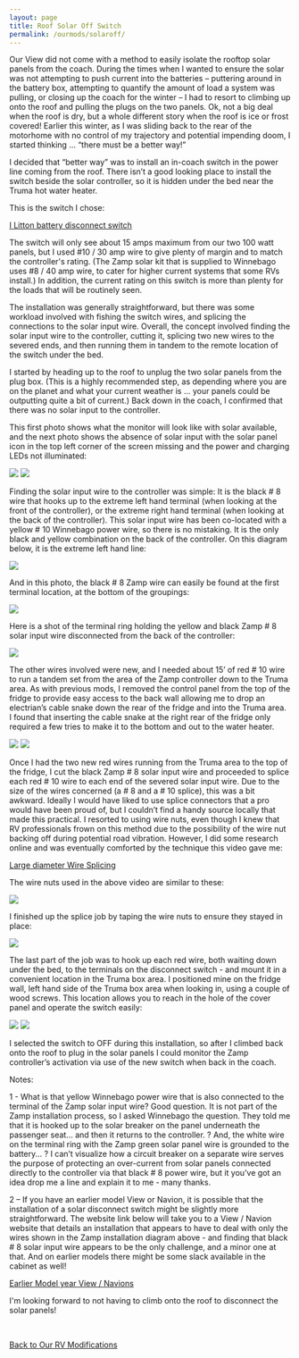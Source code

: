 ```yaml
---
layout: page
title: Roof Solar Off Switch
permalink: /ourmods/solaroff/
---
```

Our View did not come with a method to easily isolate the rooftop solar panels from the coach.  During the times when I wanted to ensure the solar was not attempting to push current into the batteries – puttering around in the battery box, attempting to quantify the amount of load a system was pulling, or closing up the coach for the winter – I had to resort to climbing up onto the roof and pulling the plugs on the two panels.  Ok, not a big deal when the roof is dry, but a whole different story when the roof is ice or frost covered!  Earlier this winter, as I was sliding back to the rear of the motorhome with no control of my trajectory and potential impending doom, I started thinking ... “there must be a better way!”

I  decided that “better way” was to install an in-coach switch in the power line coming from the roof.  There isn’t a good looking place to install the switch beside the solar controller, so it is hidden under the bed near the Truma hot water heater.  

This is the switch I chose:

[I Litton battery disconnect switch](https://www.amazon.ca/gp/product/B097JHCXD5/ref=ppx_yo_dt_b_asin_title_o00_s01?ie=UTF8&th=1)

The switch will only see about 15 amps maximum from our two 100 watt panels, but I used #10 / 30 amp wire to give plenty of margin and to match the controller's rating.  (The Zamp solar kit that is supplied to Winnebago uses #8 / 40 amp wire, to cater for higher current systems that some RVs install.)  In addition, the current rating on this switch is more than plenty for the loads that will be routinely seen.

The installation was generally straightforward, but there was some workload involved with fishing the switch wires, and splicing the connections to the solar input wire.  Overall, the concept involved finding the solar input wire to the controller, cutting it, splicing two new wires to the severed ends, and then running them in tandem to the remote location of the switch under the bed.

I started by heading up to the roof to unplug the two solar panels from the plug box.  (This is a highly recommended step, as depending where you are on the planet and what your current weather is ... your panels could be outputting quite a bit of current.)  Back down in the coach, I confirmed that there was no solar input to the controller.  

This first photo shows what the monitor will look like with solar available, and the next photo shows the absence of solar input with the solar panel icon in the top left corner of the screen missing and the power and charging LEDs not illuminated:

<img src="/assets/websolaroff6.jpg"/>

<img src="/assets/websolaroff7.jpg"/>

Finding the solar input wire to the controller was simple:  It is the black # 8 wire that hooks up to the extreme left hand terminal (when looking at the front of the controller), or the extreme right hand terminal (when looking at the back of the controller).  This solar input wire has been co-located with a yellow # 10 Winnebago power wire, so there is no mistaking.  It is the only black and yellow combination on the back of the controller.  On this diagram below, it is the extreme left hand line:

<img src="/assets/websolardiagram.jpg"/>

And in this photo, the black # 8 Zamp wire can easily be found at the first terminal location, at the bottom of the groupings:

<img src="/assets/websolaroff8.jpg"/>

Here is a shot of the terminal ring holding the yellow and black Zamp # 8 solar input wire disconnected from the back of the controller:

<img src="/assets/websolaroff9.jpg"/>

The other wires involved were new, and I needed about 15’ of red # 10 wire to run a tandem set from the area of the Zamp controller down to the Truma area.  As with previous mods, I removed the control panel from the top of the fridge to provide easy access to the back wall allowing me to drop an electrian’s cable snake down the rear of the fridge and into the Truma area.  I found that inserting the cable snake at the right rear of the fridge only required a few tries to make it to the bottom and out to the water heater.

<img src="/assets/websolaroff3.jpg"/>

<img src="/assets/websolaroff5.jpg"/>

Once I had the two new red wires running from the Truma area to the top of the fridge, I cut the black Zamp # 8 solar input wire and proceeded to splice each red # 10 wire to each end of the severed solar input wire.  Due to the size of the wires concerned (a # 8 and a # 10 splice), this was a bit awkward.  Ideally I would have liked to use splice connectors that a pro would have been proud of, but I couldn’t find a handy source locally that made this practical.  I resorted to using wire nuts, even though I knew that RV professionals frown on this method due to the possibility of the wire nut backing off during potential road vibration.  However, I did some research online and was eventually comforted by the technique this video gave me:

[Large diameter Wire Splicing](https://www.youtube.com/watch?v=Ha2KEKzvJL8)

The wire nuts used in the above video are similar to these:

<img src="/assets/websolaroff14.jpg"/>

I finished up the splice job by taping the wire nuts to ensure they stayed in place:

<img src="/assets/websolaroff11.jpg"/>

The last part of the job was to hook up each red wire, both waiting down under the bed, to the terminals on the disconnect switch - and mount it in a convenient location in the Truma box area.  I positioned mine on the fridge wall, left hand side of the Truma box area when looking in, using a couple of wood screws.  This location allows you to reach in the hole of the cover panel and operate the switch easily:

<img src="/assets/websolaroff12.jpg"/>

<img src="/assets/websolaroff13.jpg"/>

I selected the switch to OFF during this installation, so after I climbed back onto the roof to plug in the solar panels I could monitor the Zamp controller’s activation via use of the new switch when back in the coach.

Notes:

1 - What is that yellow Winnebago power wire that is also connected to the terminal of the Zamp solar input wire?  Good question.  It is not part of the Zamp installation process, so I asked Winnebago the question.  They told me that it is hooked up to the solar breaker on the panel underneath the passenger seat... and then it returns to the controller. ?  And, the white wire on the terminal ring with the Zamp green solar panel wire is grounded to the battery... ?  I can’t visualize how a circuit breaker on a separate wire serves the purpose of protecting an over-current  from solar panels connected directly to the controller via that black # 8 power wire, but it you’ve got an idea drop me a line and explain it to me - many thanks.

2 – If you have an earlier model View or Navion, it is possible that the installation of a solar disconnect switch might be slightly more straightforward.  The website link below will take you to a View / Navion website that details an installation that appears to have to deal with only the wires shown in the Zamp installation diagram above - and finding that black # 8 solar input wire appears to be the only challenge, and a minor one at that.  And on earlier models there might be some slack available in the cabinet as well!

[Earlier Model year View / Navions](https://www.viewnavion.com/mods/solar-disconnect-switch)

I'm looking forward to not having to climb onto the roof to disconnect the solar panels!

<br>

[Back to Our RV Modifications](/ourmods/)


